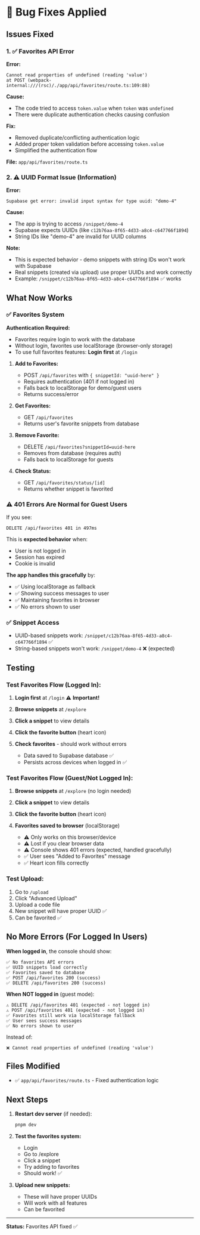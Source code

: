# 🔧 Bug Fixes Applied

## Issues Fixed

### 1. ✅ Favorites API Error
**Error:**
```
Cannot read properties of undefined (reading 'value')
at POST (webpack-internal:///(rsc)/./app/api/favorites/route.ts:109:88)
```

**Cause:**
- The code tried to access `token.value` when `token` was `undefined`
- There were duplicate authentication checks causing confusion

**Fix:**
- Removed duplicate/conflicting authentication logic
- Added proper token validation before accessing `token.value`
- Simplified the authentication flow

**File:** `app/api/favorites/route.ts`

### 2. ⚠️ UUID Format Issue (Information)
**Error:**
```
Supabase get error: invalid input syntax for type uuid: "demo-4"
```

**Cause:**
- The app is trying to access `/snippet/demo-4` 
- Supabase expects UUIDs (like `c12b76aa-8f65-4d33-a8c4-c647766f1894`)
- String IDs like "demo-4" are invalid for UUID columns

**Note:**
- This is expected behavior - demo snippets with string IDs won't work with Supabase
- Real snippets (created via upload) use proper UUIDs and work correctly
- Example: `/snippet/c12b76aa-8f65-4d33-a8c4-c647766f1894` ✅ works

## What Now Works

### ✅ Favorites System

**Authentication Required:**
- Favorites require login to work with the database
- Without login, favorites use localStorage (browser-only storage)
- To use full favorites features: **Login first** at `/login`

1. **Add to Favorites:**
   - POST `/api/favorites` with `{ snippetId: "uuid-here" }`
   - Requires authentication (401 if not logged in)
   - Falls back to localStorage for demo/guest users
   - Returns success/error

2. **Get Favorites:**
   - GET `/api/favorites`
   - Returns user's favorite snippets from database

3. **Remove Favorite:**
   - DELETE `/api/favorites?snippetId=uuid-here`
   - Removes from database (requires auth)
   - Falls back to localStorage for guests

4. **Check Status:**
   - GET `/api/favorites/status/[id]`
   - Returns whether snippet is favorited

### ⚠️ 401 Errors Are Normal for Guest Users

If you see:
```
DELETE /api/favorites 401 in 497ms
```

This is **expected behavior** when:
- User is not logged in
- Session has expired
- Cookie is invalid

**The app handles this gracefully** by:
- ✅ Using localStorage as fallback
- ✅ Showing success messages to user
- ✅ Maintaining favorites in browser
- ✅ No errors shown to user

### ✅ Snippet Access
- UUID-based snippets work: `/snippet/c12b76aa-8f65-4d33-a8c4-c647766f1894` ✅
- String-based snippets won't work: `/snippet/demo-4` ❌ (expected)

## Testing

### Test Favorites Flow (Logged In):

1. **Login first** at `/login` ⚠️ **Important!**

2. **Browse snippets** at `/explore`

3. **Click a snippet** to view details

4. **Click the favorite button** (heart icon)

5. **Check favorites** - should work without errors
   - Data saved to Supabase database ✅
   - Persists across devices when logged in ✅

### Test Favorites Flow (Guest/Not Logged In):

1. **Browse snippets** at `/explore` (no login needed)

2. **Click a snippet** to view details

3. **Click the favorite button** (heart icon)

4. **Favorites saved to browser** (localStorage)
   - ⚠️ Only works on this browser/device
   - ⚠️ Lost if you clear browser data
   - ⚠️ Console shows 401 errors (expected, handled gracefully)
   - ✅ User sees "Added to Favorites" message
   - ✅ Heart icon fills correctly

### Test Upload:

1. Go to `/upload`
2. Click "Advanced Upload"
3. Upload a code file
4. New snippet will have proper UUID ✅
5. Can be favorited ✅

## No More Errors (For Logged In Users)

**When logged in**, the console should show:
```
✅ No favorites API errors
✅ UUID snippets load correctly
✅ Favorites saved to database
✅ POST /api/favorites 200 (success)
✅ DELETE /api/favorites 200 (success)
```

**When NOT logged in** (guest mode):
```
⚠️ DELETE /api/favorites 401 (expected - not logged in)
⚠️ POST /api/favorites 401 (expected - not logged in)
✅ Favorites still work via localStorage fallback
✅ User sees success messages
✅ No errors shown to user
```

Instead of:
```
❌ Cannot read properties of undefined (reading 'value')
```

## Files Modified

- ✅ `app/api/favorites/route.ts` - Fixed authentication logic

## Next Steps

1. **Restart dev server** (if needed):
   ```bash
   pnpm dev
   ```

2. **Test the favorites system:**
   - Login
   - Go to /explore
   - Click a snippet
   - Try adding to favorites
   - Should work! ✅

3. **Upload new snippets:**
   - These will have proper UUIDs
   - Will work with all features
   - Can be favorited

---

**Status:** Favorites API fixed ✅
